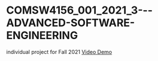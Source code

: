 # COMSW4156_001_2021_3---ADVANCED-SOFTWARE-ENGINEERING
individual project for Fall 2021
[Video Demo](https://youtu.be/vl1-wtRtryw)